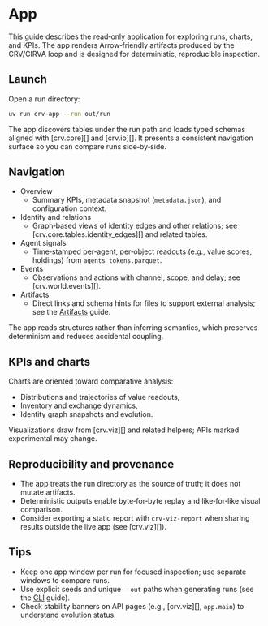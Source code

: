 # App

This guide describes the read‑only application for exploring runs, charts, and KPIs. The app renders Arrow‑friendly artifacts produced by the CRV/CIRVA loop and is designed for deterministic, reproducible inspection.

## Launch

Open a run directory:

```bash
uv run crv-app --run out/run
```

The app discovers tables under the run path and loads typed schemas aligned with [crv.core][] and [crv.io][]. It presents a consistent navigation surface so you can compare runs side‑by‑side.

## Navigation

- Overview
  - Summary KPIs, metadata snapshot (`metadata.json`), and configuration context.
- Identity and relations
  - Graph‑based views of identity edges and other relations; see [crv.core.tables.identity_edges][] and related tables.
- Agent signals
  - Time‑stamped per‑agent, per‑object readouts (e.g., value scores, holdings) from `agents_tokens.parquet`.
- Events
  - Observations and actions with channel, scope, and delay; see [crv.world.events][].
- Artifacts
  - Direct links and schema hints for files to support external analysis; see the [Artifacts](artifacts.md) guide.

The app reads structures rather than inferring semantics, which preserves determinism and reduces accidental coupling.

## KPIs and charts

Charts are oriented toward comparative analysis:

- Distributions and trajectories of value readouts,
- Inventory and exchange dynamics,
- Identity graph snapshots and evolution.

Visualizations draw from [crv.viz][] and related helpers; APIs marked experimental may change.

## Reproducibility and provenance

- The app treats the run directory as the source of truth; it does not mutate artifacts.
- Deterministic outputs enable byte‑for‑byte replay and like‑for‑like visual comparison.
- Consider exporting a static report with `crv-viz-report` when sharing results outside the live app (see [crv.viz][]).

## Tips

- Keep one app window per run for focused inspection; use separate windows to compare runs.
- Use explicit seeds and unique `--out` paths when generating runs (see the [CLI](cli.md) guide).
- Check stability banners on API pages (e.g., [crv.viz][], `app.main`) to understand evolution status.
